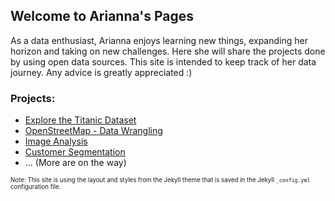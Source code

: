 ## Welcome to Arianna's Pages

As a data enthusiast, Arianna enjoys learning new things, expanding her horizon and taking on new challenges. Here she will share the projects done by using open data sources. This site is intended to keep track of her data journey. Any advice is greatly appreciated :) 

### Projects:

- [Explore the Titanic Dataset](https://github.com/swfi/InvestigateDataset/blob/master/Titanic.ipynb)
- [OpenStreetMap - Data Wrangling](https://github.com/swfi/OpenStreetMap/blob/master/Skaene_Data_MongoDB.md)
- [Image Analysis](https://github.com/swfi/Image_Analysis/blob/master/Image%20analysis.ipynb)
- [Customer Segmentation](https://github.com/swfi/Customer_Segmentation/blob/master/Customer%20segmentation.ipynb)
- ... (More are on the way)




<sub><sup>Note: This site is using the layout and styles from the Jekyll theme that is saved in the Jekyll `_config.yml` configuration file.</sup></sub>
